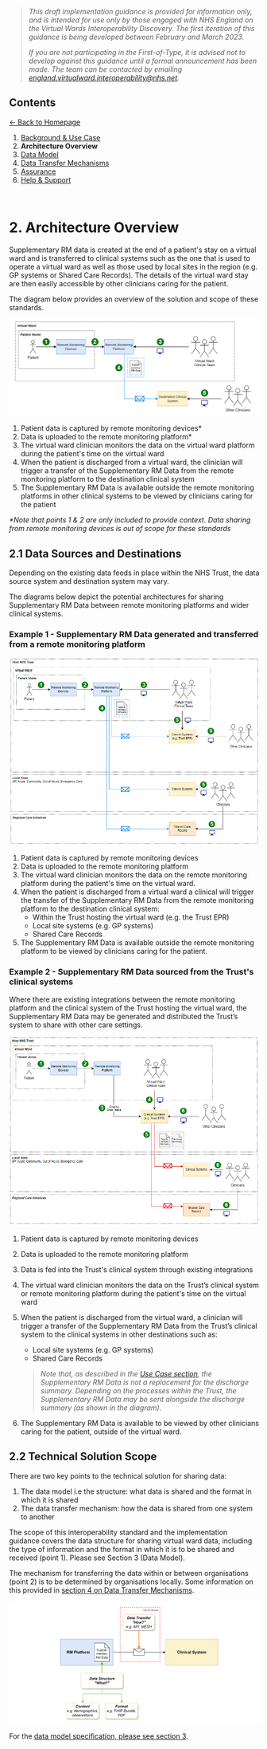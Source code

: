 > *This draft implementation guidance is provided for information only, and is intended for use only by those engaged with NHS England on the Virtual Wards Interoperability Discovery. The first iteration of this guidance is being developed between February and March 2023.* 
>
> *If you are not participating in the First-of-Type, it is advised not to develop against this guidance until a formal announcement has been made. The team can be contacted by emailing england.virtualward.interoperability@nhs.net.*


## Contents
[&larr; Back to Homepage](/README.md)
1. [Background & Use Case](/1_Background.md)
2. **Architecture Overview**
3. [Data Model](/3_Data_Model.md)
4. [Data Transfer Mechanisms](/4_Data_Transfer_Mechanisms.md)
5. [Assurance](/5_Assurance.md)
6. [Help & Support](/6_Support.md)

<br>

# 2. Architecture Overview

Supplementary RM data is created at the end of a patient's stay on a virtual ward and is transferred to clinical systems such as the one that is used to operate a virtual ward as well as those used by local sites in the region (e.g. GP systems or Shared Care Records). The details of the virtual ward stay are then easily accessible by other clinicians caring for the patient. 

The diagram below provides an overview of the solution and scope of these standards.

![image](/Images/Architecture%20Diagram%20-%20RM%20Platform%20to%20Destination%20System%20v3.png)

1. Patient data is captured by remote monitoring devices*
2. Data is uploaded to the remote monitoring platform*
3. The virtual ward clinician monitors the data on the virtual ward platform during the patient's time on the virtual ward 
4. When the patient is discharged from a virtual ward, the clinician will trigger a transfer of the Supplementary RM Data from the remote monitoring platform to the destination clinical system
5. The Supplementary RM Data is available outside the remote monitoring platforms in other clinical systems to be viewed by clinicians caring for the patient

*\*Note that points 1 & 2 are only included to provide context. Data sharing from remote monitoring devices is out of scope for these standards*

## 2.1 Data Sources and Destinations

Depending on the existing data feeds in place within the NHS Trust, the data source system and destination system may vary.

The diagrams below depict the potential architectures for sharing Supplementary RM Data between remote monitoring platforms and wider clinical systems.
 
### Example 1 - Supplementary RM Data generated and transferred from a remote monitoring platform

![image](/Images/Architecture%20Diagram%20-%20Data%20Sources%20%26%20Destinations%20-%20RM%20to%20CS%20v2.png)

1. Patient data is captured by remote monitoring devices
2. Data is uploaded to the remote monitoring platform
3. The virtual ward clinician monitors the data on the remote monitoring platform during the patient's time on the virtual ward. 
4. When the patient is discharged from a virtual ward a clinical will trigger the transfer of the Supplementary RM Data from the remote monitoring platform to the destination clinical system:
     - Within the Trust hosting the virtual ward (e.g. the Trust EPR)
     - Local site systems (e.g. GP systems)
     - Shared Care Records
5. The Supplementary RM Data is available outside the remote monitoring platform to be viewed by  clinicians caring for the patient.

### Example 2 - Supplementary RM Data sourced from the Trust's clinical systems

Where there are existing integrations between the remote monitoring platform and  the clinical system of the Trust hosting the virtual ward, the Supplementary RM Data may be generated and distributed the Trust’s system to share with other care settings.

![image](/Images/Architecture%20Diagram%20-%20Data%20Sources%20%26%20Destinations%20-%20CS%20to%20CS%20v3.png)

1. Patient data is captured by remote monitoring devices
2. Data is uploaded to the remote monitoring platform
3. Data is fed into the Trust's clinical system through existing integrations
4. The virtual ward clinician monitors the data on the Trust’s clinical system or remote monitoring platform during the patient's time on the virtual ward  
5. When the patient is discharged from the virtual ward, a clinician will trigger a transfer of the Supplementary RM Data from the Trust’s clinical system to the clinical systems in other destinations such as:
     - Local site systems (e.g. GP systems)
     - Shared Care Records

    >*Note that, as described in the [Use Case section](/1_Background.md), the Supplementary RM Data is not a replacement for the discharge summary. Depending on the processes within the Trust, the Supplementary RM Data may be sent alongside the discharge summary (as shown in the diagram).*

6. The Supplementary RM Data is available to be viewed by other clinicians caring for the patient, outside of the virtual ward. 

## 2.2 Technical Solution Scope

There are two key points to the technical solution for sharing data:
 1. The data model i.e the structure: what data is shared and the format in which it is shared
 2. The data transfer mechanism: how the data is shared from one system to another

The scope of this interoperability standard and the implementation guidance covers the data structure for sharing virtual ward data, including the type of information and the format in which it is to be shared and received (point 1). Please see Section 3 (Data Model). 

The mechanism for transferring the data within or between organisations (point 2) is to be determined by organisations locally.  Some information on this provided in [section 4 on Data Transfer Mechanisms](/4_Data_Transfer_Mechanisms.md). 

![image](/Images/Architecture%20Diagram%20-%20Technical%20Solution%20Scope%20v2.png)

For the [data model specification, please see section 3](/3_Data_Model.md). 
